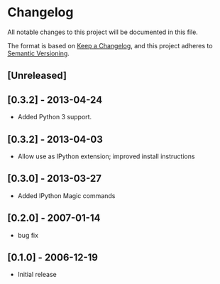 # Changelog
All notable changes to this project will be documented in this file.

The format is based on [Keep a Changelog](https://keepachangelog.com/en/1.0.0/),
and this project adheres to [Semantic Versioning](https://semver.org/spec/v2.0.0.html).

## [Unreleased]

## [0.3.2] - 2013-04-24
- Added Python 3 support.

## [0.3.2] - 2013-04-03
- Allow use as IPython extension; improved install instructions

## [0.3.0] - 2013-03-27
- Added IPython Magic commands

## [0.2.0] - 2007-01-14
- bug fix

## [0.1.0] - 2006-12-19
- Initial release

